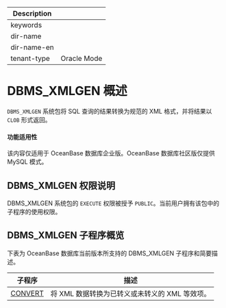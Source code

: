 | Description   |                 |
|---------------|-----------------|
| keywords      |                 |
| dir-name      |                 |
| dir-name-en   |                 |
| tenant-type   | Oracle Mode     |

# DBMS_XMLGEN 概述 

`DBMS_XMLGEN` 系统包将 SQL 查询的结果转换为规范的 XML 格式，并将结果以 `CLOB` 形式返回。


  <main id="notice" >
    <h4>功能适用性</h4>
    <p>该内容仅适用于 OceanBase 数据库企业版。OceanBase 数据库社区版仅提供 MySQL 模式。</p>
  </main>

## DBMS_XMLGEN 权限说明 

DBMS_XMLGEN 系统包的 `EXECUTE` 权限被授予 `PUBLIC`。当前用户拥有该包中的子程序的使用权限。

## DBMS_XMLGEN 子程序概览 

下表为 OceanBase 数据库当前版本所支持的 DBMS_XMLGEN 子程序和简要描述。


|                          子程序                           |              描述              |
|--------------------------------------------------------|------------------------------|
| [CONVERT](../19700.dbms-xmlgen-oracle/200.convert-oracle.md) | 将 XML 数据转换为已转义或未转义的 XML 等效项。 |



